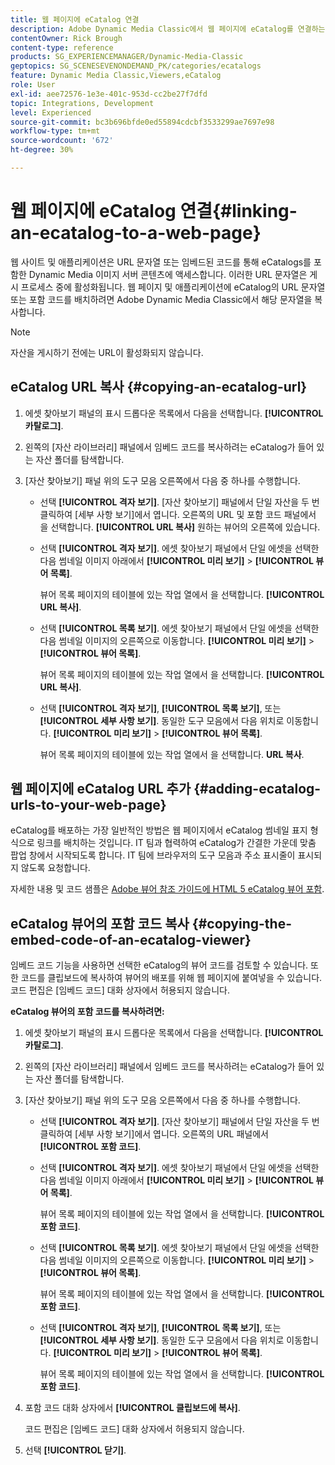 ```yaml
---
title: 웹 페이지에 eCatalog 연결
description: Adobe Dynamic Media Classic에서 웹 페이지에 eCatalog를 연결하는 방법을 알아봅니다.
contentOwner: Rick Brough
content-type: reference
products: SG_EXPERIENCEMANAGER/Dynamic-Media-Classic
geptopics: SG_SCENESEVENONDEMAND_PK/categories/ecatalogs
feature: Dynamic Media Classic,Viewers,eCatalog
role: User
exl-id: aee72576-1e3e-401c-953d-cc2be27f7dfd
topic: Integrations, Development
level: Experienced
source-git-commit: bc3b696bfde0ed55894cdcbf3533299ae7697e98
workflow-type: tm+mt
source-wordcount: '672'
ht-degree: 30%

---
```


# 웹 페이지에 eCatalog 연결{#linking-an-ecatalog-to-a-web-page}

웹 사이트 및 애플리케이션은 URL 문자열 또는 임베드된 코드를 통해 eCatalogs를 포함한 Dynamic Media 이미지 서버 콘텐츠에 액세스합니다. 이러한 URL 문자열은 게시 프로세스 중에 활성화됩니다. 웹 페이지 및 애플리케이션에 eCatalog의 URL 문자열 또는 포함 코드를 배치하려면 Adobe Dynamic Media Classic에서 해당 문자열을 복사합니다.

>[!NOTE]
>
>자산을 게시하기 전에는 URL이 활성화되지 않습니다.

## eCatalog URL 복사 {#copying-an-ecatalog-url}

1. 에셋 찾아보기 패널의 표시 드롭다운 목록에서 다음을 선택합니다. **[!UICONTROL 카탈로그]**.
1. 왼쪽의 [자산 라이브러리] 패널에서 임베드 코드를 복사하려는 eCatalog가 들어 있는 자산 폴더를 탐색합니다.
1. [자산 찾아보기] 패널 위의 도구 모음 오른쪽에서 다음 중 하나를 수행합니다.

   * 선택 **[!UICONTROL 격자 보기]**. [자산 찾아보기] 패널에서 단일 자산을 두 번 클릭하여 [세부 사항 보기]에서 엽니다. 오른쪽의 URL 및 포함 코드 패널에서 을 선택합니다. **[!UICONTROL URL 복사]** 원하는 뷰어의 오른쪽에 있습니다.
   * 선택 **[!UICONTROL 격자 보기]**. 에셋 찾아보기 패널에서 단일 에셋을 선택한 다음 썸네일 이미지 아래에서 **[!UICONTROL 미리 보기]** > **[!UICONTROL 뷰어 목록]**.

     뷰어 목록 페이지의 테이블에 있는 작업 열에서 을 선택합니다. **[!UICONTROL URL 복사]**.

   * 선택 **[!UICONTROL 목록 보기]**. 에셋 찾아보기 패널에서 단일 에셋을 선택한 다음 썸네일 이미지의 오른쪽으로 이동합니다. **[!UICONTROL 미리 보기]** > **[!UICONTROL 뷰어 목록]**.

     뷰어 목록 페이지의 테이블에 있는 작업 열에서 을 선택합니다. **[!UICONTROL URL 복사]**.

   * 선택 **[!UICONTROL 격자 보기]**, **[!UICONTROL 목록 보기]**, 또는 **[!UICONTROL 세부 사항 보기]**. 동일한 도구 모음에서 다음 위치로 이동합니다. **[!UICONTROL 미리 보기]** > **[!UICONTROL 뷰어 목록]**.

     뷰어 목록 페이지의 테이블에 있는 작업 열에서 을 선택합니다. **URL 복사**.

## 웹 페이지에 eCatalog URL 추가 {#adding-ecatalog-urls-to-your-web-page}

eCatalog를 배포하는 가장 일반적인 방법은 웹 페이지에서 eCatalog 썸네일 표지 형식으로 링크를 배치하는 것입니다. IT 팀과 협력하여 eCatalog가 간결한 가운데 맞춤 팝업 창에서 시작되도록 합니다. IT 팀에 브라우저의 도구 모음과 주소 표시줄이 표시되지 않도록 요청합니다.

자세한 내용 및 코드 샘플은 [Adobe 뷰어 참조 가이드에 HTML 5 eCatalog 뷰어 포함](https://experienceleague.adobe.com/en/docs/dynamic-media-developer-resources/library/viewers-aem-assets-dmc/ecatalog/c-html5-20-ecatalog-viewer-about#section-e1c3106f5b3e445d9b95be337c2f94e2).

## eCatalog 뷰어의 포함 코드 복사 {#copying-the-embed-code-of-an-ecatalog-viewer}

임베드 코드 기능을 사용하면 선택한 eCatalog의 뷰어 코드를 검토할 수 있습니다. 또한 코드를 클립보드에 복사하여 뷰어의 배포를 위해 웹 페이지에 붙여넣을 수 있습니다. 코드 편집은 [임베드 코드] 대화 상자에서 허용되지 않습니다.

**eCatalog 뷰어의 포함 코드를 복사하려면:**

1. 에셋 찾아보기 패널의 표시 드롭다운 목록에서 다음을 선택합니다. **[!UICONTROL 카탈로그]**.
1. 왼쪽의 [자산 라이브러리] 패널에서 임베드 코드를 복사하려는 eCatalog가 들어 있는 자산 폴더를 탐색합니다.
1. [자산 찾아보기] 패널 위의 도구 모음 오른쪽에서 다음 중 하나를 수행합니다.

   * 선택 **[!UICONTROL 격자 보기]**. [자산 찾아보기] 패널에서 단일 자산을 두 번 클릭하여 [세부 사항 보기]에서 엽니다. 오른쪽의 URL 패널에서 **[!UICONTROL 포함 코드]**.
   * 선택 **[!UICONTROL 격자 보기]**. 에셋 찾아보기 패널에서 단일 에셋을 선택한 다음 썸네일 이미지 아래에서 **[!UICONTROL 미리 보기]** > **[!UICONTROL 뷰어 목록]**.

     뷰어 목록 페이지의 테이블에 있는 작업 열에서 을 선택합니다. **[!UICONTROL 포함 코드]**.

   * 선택 **[!UICONTROL 목록 보기]**. 에셋 찾아보기 패널에서 단일 에셋을 선택한 다음 썸네일 이미지의 오른쪽으로 이동합니다. **[!UICONTROL 미리 보기]** > **[!UICONTROL 뷰어 목록]**.

     뷰어 목록 페이지의 테이블에 있는 작업 열에서 을 선택합니다. **[!UICONTROL 포함 코드]**.

   * 선택 **[!UICONTROL 격자 보기]**, **[!UICONTROL 목록 보기]**, 또는 **[!UICONTROL 세부 사항 보기]**. 동일한 도구 모음에서 다음 위치로 이동합니다. **[!UICONTROL 미리 보기]** > **[!UICONTROL 뷰어 목록]**.

     뷰어 목록 페이지의 테이블에 있는 작업 열에서 을 선택합니다. **[!UICONTROL 포함 코드]**.

1. 포함 코드 대화 상자에서 **[!UICONTROL 클립보드에 복사]**.

   코드 편집은 [임베드 코드] 대화 상자에서 허용되지 않습니다.

1. 선택 **[!UICONTROL 닫기]**.

